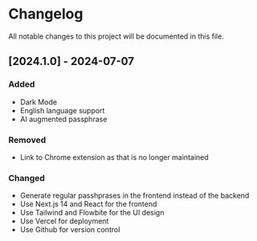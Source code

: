 # Changelog

All notable changes to this project will be documented in this file.

## [2024.1.0] - 2024-07-07

### Added
- Dark Mode
- English language support
- AI augmented passphrase

### Removed
- Link to Chrome extension as that is no longer maintained

### Changed
- Generate regular passhprases in the frontend instead of the backend
- Use Next.js 14 and React for the frontend
- Use Tailwind and Flowbite for the UI design
- Use Vercel for deployment
- Use Github for version control
